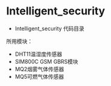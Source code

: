 # Intelligent_security
* Intelligent_security 代码目录

所用模块： 
   - DHT11温湿度传感器
   - SIM800C GSM GBRS模块
   - MQ2烟雾气体传感器
   - MQ5可燃气体传感器
